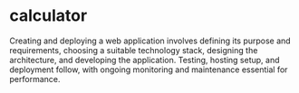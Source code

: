 # calculator
Creating and deploying a web application involves defining its purpose and requirements, choosing a suitable technology stack, designing the architecture, and developing the application. Testing, hosting setup, and deployment follow, with ongoing monitoring and maintenance essential for performance. 
